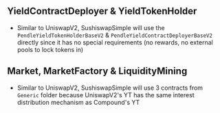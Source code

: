 ## YieldContractDeployer & YieldTokenHolder

- Similar to UniswapV2, SushiswapSimple will use the `PendleYieldTokenHolderBaseV2` & `PendleYieldContractDeployerBaseV2` directly since it has no special requirements (no rewards, no external pools to lock tokens in)

## Market, MarketFactory & LiquidityMining

- Similar to UniswapV2, SushiswapSimple will use 3 contracts from `Generic` folder because UniswapV2's YT has the same interest distribution mechanism as Compound's YT
